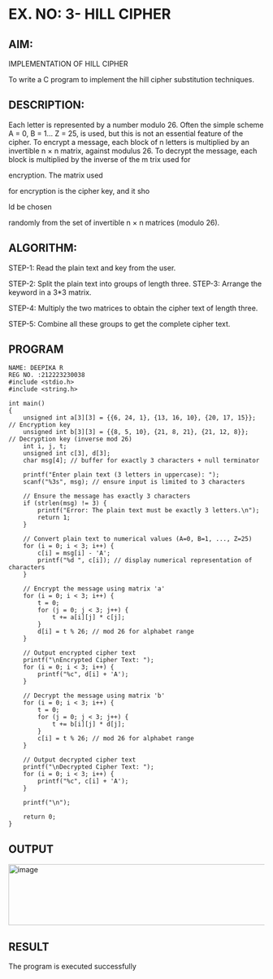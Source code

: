 # EX. NO: 3- HILL CIPHER


 
## AIM:
IMPLEMENTATION OF HILL CIPHER
 
To write a C program to implement the hill cipher substitution techniques.

## DESCRIPTION:

Each letter is represented by a number modulo 26. Often the simple scheme A = 0, B
= 1... Z = 25, is used, but this is not an essential feature of the cipher. To encrypt a message, each block of n letters is  multiplied by an invertible n × n matrix, against modulus 26. To
decrypt the message, each block is multiplied by the inverse of the m trix used for
 
encryption. The matrix used
 
for encryption is the cipher key, and it sho
 
ld be chosen
 
randomly from the set of invertible n × n matrices (modulo 26).


## ALGORITHM:

STEP-1: Read the plain text and key from the user.


STEP-2: Split the plain text into groups of length three. STEP-3: Arrange the keyword in a 3*3 matrix.



STEP-4: Multiply the two matrices to obtain the cipher text of length three.



STEP-5: Combine all these groups to get the complete cipher text.

## PROGRAM 
```
NAME: DEEPIKA R
REG NO. :212223230038
#include <stdio.h>
#include <string.h>

int main() 
{
    unsigned int a[3][3] = {{6, 24, 1}, {13, 16, 10}, {20, 17, 15}};  // Encryption key
    unsigned int b[3][3] = {{8, 5, 10}, {21, 8, 21}, {21, 12, 8}};   // Decryption key (inverse mod 26)
    int i, j, t;
    unsigned int c[3], d[3];
    char msg[4]; // buffer for exactly 3 characters + null terminator

    printf("Enter plain text (3 letters in uppercase): ");
    scanf("%3s", msg); // ensure input is limited to 3 characters

    // Ensure the message has exactly 3 characters
    if (strlen(msg) != 3) {
        printf("Error: The plain text must be exactly 3 letters.\n");
        return 1;
    }

    // Convert plain text to numerical values (A=0, B=1, ..., Z=25)
    for (i = 0; i < 3; i++) {
        c[i] = msg[i] - 'A';
        printf("%d ", c[i]); // display numerical representation of characters
    }

    // Encrypt the message using matrix 'a'
    for (i = 0; i < 3; i++) {
        t = 0;
        for (j = 0; j < 3; j++) { 
            t += a[i][j] * c[j];
        }
        d[i] = t % 26; // mod 26 for alphabet range
    }

    // Output encrypted cipher text
    printf("\nEncrypted Cipher Text: ");
    for (i = 0; i < 3; i++) {
        printf("%c", d[i] + 'A');
    }

    // Decrypt the message using matrix 'b'
    for (i = 0; i < 3; i++) {
        t = 0;
        for (j = 0; j < 3; j++) { 
            t += b[i][j] * d[j];
        }
        c[i] = t % 26; // mod 26 for alphabet range
    }

    // Output decrypted cipher text
    printf("\nDecrypted Cipher Text: ");
    for (i = 0; i < 3; i++) {
        printf("%c", c[i] + 'A');
    }

    printf("\n");

    return 0;
}
```



## OUTPUT
<img width="589" height="120" alt="image" src="https://github.com/user-attachments/assets/0a96c585-9bbc-45b5-b346-125b6fbbecaf" />

## RESULT
The program is executed successfully
